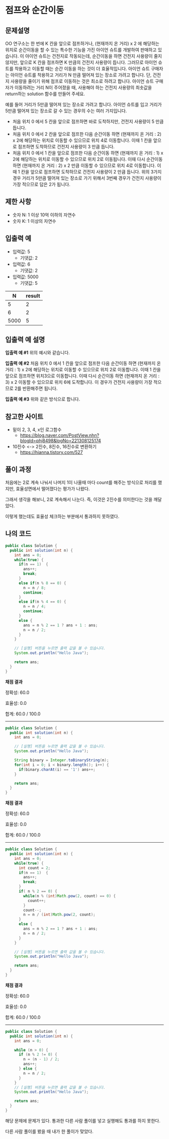# 점프와 순간이동

## 문제설명

OO 연구소는 한 번에 K 칸을 앞으로 점프하거나, (현재까지 온 거리) x 2 에 해당하는 위치로 순간이동을 할 수 있는 특수한 기능을 가진 아이언 슈트를 개발하여 판매하고 있습니다. 이 아이언 슈트는 건전지로 작동되는데, 순간이동을 하면 건전지 사용량이 줄지 않지만, 앞으로 K 칸을 점프하면 K 만큼의 건전지 사용량이 듭니다. 그러므로 아이언 슈트를 착용하고 이동할 때는 순간 이동을 하는 것이 더 효율적입니다. 아이언 슈트 구매자는 아이언 슈트를 착용하고 거리가 N 만큼 떨어져 있는 장소로 가려고 합니다. 단, 건전지 사용량을 줄이기 위해 점프로 이동하는 것은 최소로 하려고 합니다. 아이언 슈트 구매자가 이동하려는 거리 N이 주어졌을 때, 사용해야 하는 건전지 사용량의 최솟값을 return하는 solution 함수를 만들어 주세요.

예를 들어 거리가 5만큼 떨어져 있는 장소로 가려고 합니다.
아이언 슈트를 입고 거리가 5만큼 떨어져 있는 장소로 갈 수 있는 경우의 수는 여러 가지입니다.

- 처음 위치 0 에서 5 칸을 앞으로 점프하면 바로 도착하지만, 건전지 사용량이 5 만큼 듭니다.
- 처음 위치 0 에서 2 칸을 앞으로 점프한 다음 순간이동 하면 (현재까지 온 거리 : 2) x 2에 해당하는 위치로 이동할 수 있으므로 위치 4로 이동합니다. 이때 1 칸을 앞으로 점프하면 도착하므로 건전지 사용량이 3 만큼 듭니다.
- 처음 위치 0 에서 1 칸을 앞으로 점프한 다음 순간이동 하면 (현재까지 온 거리 : 1) x 2에 해당하는 위치로 이동할 수 있으므로 위치 2로 이동됩니다. 이때 다시 순간이동 하면 (현재까지 온 거리 : 2) x 2 만큼 이동할 수 있으므로 위치 4로 이동합니다. 이때 1 칸을 앞으로 점프하면 도착하므로 건전지 사용량이 2 만큼 듭니다.
위의 3가지 경우 거리가 5만큼 떨어져 있는 장소로 가기 위해서 3번째 경우가 건전지 사용량이 가장 적으므로 답은 2가 됩니다.

## 제한 사항

- 숫자 N: 1 이상 10억 이하의 자연수
- 숫자 K: 1 이상의 자연수

## 입출력 예

- 입력값: 5
  - 기댓값: 2
- 입력값: 6
  - 기댓값: 2
- 입력값: 5000
  - 기댓값: 5

|N|	result|
|---|---|
|5|	2|
|6|	2|
|5000|	5|

## 입출력 예 설명

**입출력 예 #1**
위의 예시와 같습니다.

**입출력 예 #2**
처음 위치 0 에서 1 칸을 앞으로 점프한 다음 순간이동 하면 (현재까지 온 거리 : 1) x 2에 해당하는 위치로 이동할 수 있으므로 위치 2로 이동합니다. 이때 1 칸을 앞으로 점프하면 위치3으로 이동합니다. 이때 다시 순간이동 하면 (현재까지 온 거리 : 3) x 2 이동할 수 있으므로 위치 6에 도착합니다. 이 경우가 건전지 사용량이 가장 적으므로 2를 반환해주면 됩니다.

**입출력 예 #3**
위와 같은 방식으로 합니다.

## 참고한 사이트

- 밑이 2, 3, 4, x인 로그함수 
  - https://blog.naver.com/PostView.nhn?blogId=phj8498&logNo=221308125174
- 10진수 <-> 2진수, 8진수, 16진수로 변환하기
  - https://hianna.tistory.com/527
  
## 풀이 과정

처음에는 2로 계속 나눠서 나머지 1이 나올때 마다 count를 해주는 방식으로 처리를 했지만, 효율성면에서 떨어졌다는 평가가 나왔다.

그래서 생각을 해보니, 2로 계속해서 나눈다. 즉, 이것은 2진수를 의미한다는 것을 깨달았다. 

이렇게 했는데도 효율성 체크하는 부분에서 통과하지 못하였다.

## 나의 코드 

```java
public class Solution {
  public int solution(int n) {
    int ans = 0;
    while(true) {
      if(n == 1)  {
        ans++;
        break;
      }
      else if(n % 8 == 0) {
        n = n / 8;
        continue;
      }
      else if(n % 4 == 0) {
        n = n / 4;
        continue;
      }
      else {
        ans = n % 2 == 1 ? ans + 1 : ans;
        n = n / 2;
      }
    }

    // [실행] 버튼을 누르면 출력 값을 볼 수 있습니다.
    System.out.println("Hello Java");

    return ans;
  }
}


```

**채점 결과**

정확성: 60.0

효율성: 0.0

합계: 60.0 / 100.0

---

```java
public class Solution {
  public int solution(int n) {
    int ans = 0;

    // [실행] 버튼을 누르면 출력 값을 볼 수 있습니다.
    System.out.println("Hello Java");

    String binary = Integer.toBinaryString(n);
    for(int i = 0; i < binary.length(); i++) {
      if(binary.charAt(i) == '1') ans++;
    }

    return ans;
  }
}


```

**채점 결과**

정확성: 60.0

효율성: 0.0

합계: 60.0 / 100.0

---

```java
public class Solution {
  public int solution(int n) {
    int ans = 0;
    while(true) {
      int count = 2;
      if(n == 1)  {
        ans++;
        break;
      }
      if( n % 2 == 0) {
        while(n % (int)Math.pow(2, count) == 0) {
          count++;
        }
        count--;
        n = n / (int)Math.pow(2, count);
      }
      else {
        ans = n % 2 == 1 ? ans + 1 : ans;
        n = n / 2;
      }
    }

    // [실행] 버튼을 누르면 출력 값을 볼 수 있습니다.
    System.out.println("Hello Java");

    return ans;
  }
}
```

**채점 결과**

정확성: 60.0

효율성: 0.0

합계: 60.0 / 100.0

---

```java
public class Solution {
  public int solution(int n) {
    int ans = 0;

    while (n > 0) {
      if (n % 2 != 0) {
        n = (n - 1) / 2;
        ans++;
      } else {
        n = n / 2;
      }
    }
    // [실행] 버튼을 누르면 출력 값을 볼 수 있습니다.
    System.out.println("Hello Java");

    return ans;
  }
}
```

해당 문제에 문제가 있다. 통과한 다른 사람 풀이를 넣고 실행해도 통과를 하지 못한다.

다른 사람 풀이를 봤을 때 내가 한 풀이가 맞았다. 